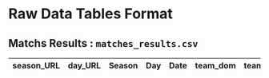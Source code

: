 # Raw Data Tables Format

## Matchs Results : `matches_results.csv`

| season_URL | day_URL | Season | Day | Date | team_dom | team_ext | score_dom | score_ext | bonus_dom | bonus_ext |  
| --- | --- | ---| --- | ---| ---| ---| ---| ---| ---|---|

